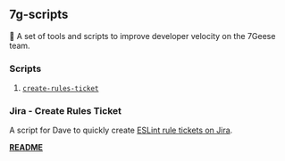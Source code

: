 ## 7g-scripts


💎 A set of tools and scripts to improve developer velocity on the 7Geese team.


### Scripts
1. [`create-rules-ticket`](#create-rules-ticket)

### Jira - Create Rules Ticket

A script for Dave to quickly create [ESLint rule tickets on Jira](https://7geese.atlassian.net/browse/FE-161?filter=10038).

[**README**](https://github.com/himynameisdave/7g-scripts/tree/master/jira-create-rules-ticket)
